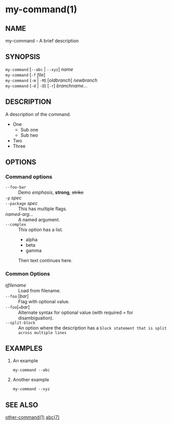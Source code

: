 # my-command(1)

## NAME

my-command - A brief description

## SYNOPSIS

`my-command` [`--abc` | `--xyz`] _name_\
`my-command` [`-f` _file_]\
`my-command` (`-m` | `-M`) [_oldbranch_] _newbranch_\
`my-command` (`-d` | `-D`) [`-r`] _branchname_...

## DESCRIPTION

A description of the command.

* One
    * Sub one
    * Sub two
* Two
* Three


## OPTIONS

### Command options

<dl>

<dt class="option-term" id="option-options---foo-bar"><a class="option-anchor" href="#option-options---foo-bar"></a><code>--foo-bar</code></dt>
<dd class="option-desc">Demo <em>emphasis</em>, <strong>strong</strong>, <del>strike</del></dd>


<dt class="option-term" id="option-options--p"><a class="option-anchor" href="#option-options--p"></a><code>-p</code> <em>spec</em></dt>
<dt class="option-term" id="option-options---package"><a class="option-anchor" href="#option-options---package"></a><code>--package</code> <em>spec</em></dt>
<dd class="option-desc">This has multiple flags.</dd>


<dt class="option-term" id="option-options-named-arg…"><a class="option-anchor" href="#option-options-named-arg…"></a><em>named-arg…</em></dt>
<dd class="option-desc">A named argument.</dd>


<dt class="option-term" id="option-options---complex"><a class="option-anchor" href="#option-options---complex"></a><code>--complex</code></dt>
<dd class="option-desc">This option has a list.</p>
<ul>
<li>alpha</li>
<li>beta</li>
<li>gamma</li>
</ul>
<p>Then text continues here.</dd>


</dl>

### Common Options

<dl>
<dt class="option-term" id="option-options-@filename"><a class="option-anchor" href="#option-options-@filename"></a><code>@</code><em>filename</em></dt>
<dd class="option-desc">Load from filename.</dd>


<dt class="option-term" id="option-options---foo"><a class="option-anchor" href="#option-options---foo"></a><code>--foo</code> [<em>bar</em>]</dt>
<dd class="option-desc">Flag with optional value.</dd>


<dt class="option-term" id="option-options---foo[=bar]"><a class="option-anchor" href="#option-options---foo[=bar]"></a><code>--foo</code>[<code>=</code><em>bar</em>]</dt>
<dd class="option-desc">Alternate syntax for optional value (with required = for disambiguation).</dd>


<dt class="option-term" id="option-options---split-block"><a class="option-anchor" href="#option-options---split-block"></a><code>--split-block</code></dt>
<dd class="option-desc">An option where the description has a <code>block statement that is split across multiple lines</code></dd>


</dl>


## EXAMPLES

1. An example

   ```
   my-command --abc
   ```

1. Another example

       my-command --xyz

## SEE ALSO
[other-command(1)](other-command.html) [abc(7)](abc.html)
